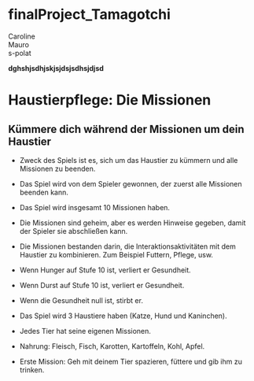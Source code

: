 # finalProject_Tamagotchi

Caroline  
Mauro  
s-polat  

**dghshjsdhjskjsjdsjsdhsjdjsd**
# Haustierpflege: Die Missionen 
## Kümmere dich während der Missionen um dein Haustier


* Zweck des Spiels ist es, sich um das Haustier zu kümmern und alle Missionen zu beenden.
* Das Spiel wird von dem Spieler gewonnen, der zuerst alle Missionen beenden kann.
* Das Spiel wird insgesamt 10 Missionen haben.
* Die Missionen sind geheim, aber es werden Hinweise gegeben, damit der Spieler sie abschließen kann. 
* Die Missionen bestanden darin, die Interaktionsaktivitäten mit dem Haustier zu kombinieren. Zum Beispiel Futtern, Pflege, usw. 

* Wenn Hunger auf Stufe 10 ist, verliert er Gesundheit.
* Wenn Durst auf Stufe 10 ist, verliert er Gesundheit.
* Wenn die Gesundheit null ist, stirbt er.

* Das Spiel wird 3 Haustiere haben (Katze, Hund und Kaninchen).
* Jedes Tier hat seine eigenen Missionen. 
* Nahrung: Fleisch, Fisch, Karotten, Kartoffeln, Kohl, Apfel.

* Erste Mission: Geh mit deinem Tier spazieren, füttere und gib ihm zu trinken.
